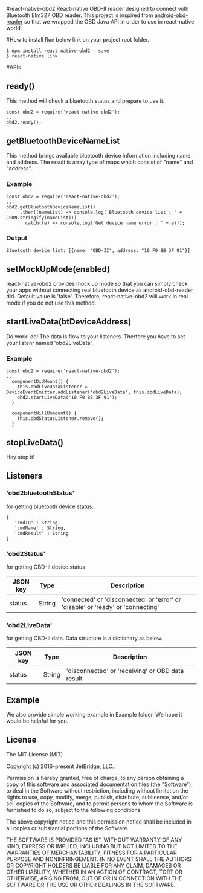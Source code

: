 #react-native-obd2
React-native OBD-II reader designed to connect with Bluetooth Elm327 OBD reader. This project is inspired from [android-obd-reader]( https://github.com/pires/android-obd-reader) so that we wrapped the OBD Java API in order to use in react-native world.

#How to install
Run below link on your project root folder.
````
$ npm install react-native-obd2 --save
$ react-native link
````

#APIs
## ready()
This method will check a bluetooth status and prepare to use it.
````
const obd2 = require('react-native-obd2');
...
obd2.ready();
````

## getBluetoothDeviceNameList
This method brings available bluetooth device information including name and address. The result is array type of maps which consist of "name" and "address".
### Example
````
const obd2 = require('react-native-obd2');
...
obd2.getBluetoothDeviceNameList()
     .then((nameList) => console.log('Bluetooth device list : ' + JSON.stringify(nameList)))
      .catch((e) => console.log('Get device name error : ' + e)));
````

### Output
````
Bluetooth device list: [{name: "OBD-II", address: "10 F0 8B 3F 91"}]
````

## setMockUpMode(enabled)
react-native-obd2 provides mock up mode so that you can simply check your apps without connecting real bluetooth device as android-obd-reader did. Default value is 'false'. Therefore, react-native-obd2 will work in real mode if you do not use this method.

## startLiveData(btDeviceAddress)
Do work! do!
The data is flow to your listeners. Therfore you have to set your listenr named 'obd2LiveData'.

### Example
````
const obd2 = require('react-native-obd2');
...
  componentDidMount() {
    this.obdLiveDataListener = DeviceEventEmitter.addListener('obd2LiveData', this.obdLiveData);
    obd2.startLiveData('10 F0 8B 3F 91');
  }

  componentWillUnmount() {
    this.obdStatusListener.remove();
  }
````

## stopLiveData()
Hey stop it!

## Listeners
### 'obd2bluetoothStatus' 
for getting bluetooth device status.
````
{
   'cmdID' : String,
   'cmdName' : String,
   'cmdResult' : String
}
````
### 'obd2Status'
for getting OBD-II device status

JSON key | Type | Description
---------|------|----------------
status   |String|'connected' or 'disconnected' or 'error' or 'disable' or 'ready' or 'connecting'

### 'obd2LiveData'
for getting OBD-II data. Data structure is a dictionary as below.

JSON key | Type | Description
---------|------|----------------
status   |String|'disconnected' or 'receiving' or OBD data result

## Example
We also provide simple working example in Example folder. We hope it would be helpful for you.

## License
The MIT License (MIT)

Copyright (c) 2016-present JetBridge, LLC.

Permission is hereby granted, free of charge, to any person
obtaining a copy of this software and associated documentation
files (the "Software"), to deal in the Software without
restriction, including without limitation the rights to use,
copy, modify, merge, publish, distribute, sublicense, and/or sell
copies of the Software, and to permit persons to whom the
Software is furnished to do so, subject to the following
conditions:

The above copyright notice and this permission notice shall be
included in all copies or substantial portions of the Software.

THE SOFTWARE IS PROVIDED "AS IS", WITHOUT WARRANTY OF ANY KIND,
EXPRESS OR IMPLIED, INCLUDING BUT NOT LIMITED TO THE WARRANTIES
OF MERCHANTABILITY, FITNESS FOR A PARTICULAR PURPOSE AND
NONINFRINGEMENT. IN NO EVENT SHALL THE AUTHORS OR COPYRIGHT
HOLDERS BE LIABLE FOR ANY CLAIM, DAMAGES OR OTHER LIABILITY,
WHETHER IN AN ACTION OF CONTRACT, TORT OR OTHERWISE, ARISING
FROM, OUT OF OR IN CONNECTION WITH THE SOFTWARE OR THE USE OR
OTHER DEALINGS IN THE SOFTWARE.
